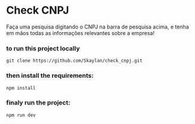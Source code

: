 # Check CNPJ
Faça uma pesquisa digitando o CNPJ na barra de pesquisa acima, e tenha em mãos todas as informações relevantes sobre a empresa!


### to run this project locally
```
git clone https://github.com/Skaylan/check_cnpj.git
```

### then install the requirements:

```
npm install

```
### finaly run the project:

```
npm run dev
```
